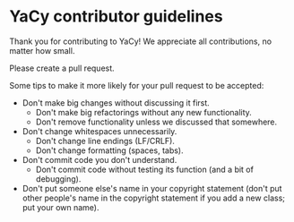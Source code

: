 # YaCy contributor guidelines

Thank you for contributing to YaCy!
We appreciate all contributions, no matter how small.

Please create a pull request.

Some tips to make it more likely for your pull request to be accepted:

- Don't make big changes without discussing it first.
    - Don't make big refactorings without any new functionality.
    - Don't remove functionality unless we discussed that somewhere.
- Don't change whitespaces unnecessarily.
    - Don't change line endings (LF/CRLF).
    - Don't change formatting (spaces, tabs).
- Don't commit code you don't understand.
    - Don't commit code without testing its function (and a bit of debugging).
- Don't put someone else's name in your copyright statement (don't put other people's name in the copyright statement if you add a new class; put your own name).
